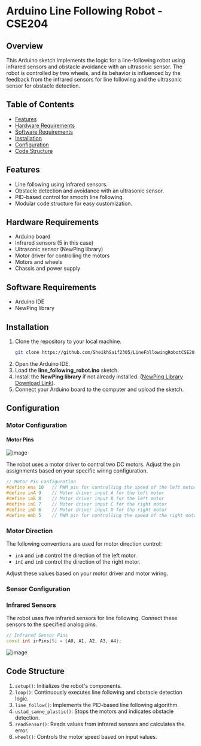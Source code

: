 # Arduino Line Following Robot - CSE204 

## Overview

This Arduino sketch implements the logic for a line-following robot using infrared sensors and obstacle avoidance with an ultrasonic sensor. The robot is controlled by two wheels, and its behavior is influenced by the feedback from the infrared sensors for line following and the ultrasonic sensor for obstacle detection.

## Table of Contents

- [Features](#features)
- [Hardware Requirements](#hardware-requirements)
- [Software Requirements](#software-requirements)
- [Installation](#installation)
- [Configuration](#configuration)
- [Code Structure](#code-structure)



## Features

- Line following using infrared sensors.
- Obstacle detection and avoidance with an ultrasonic sensor.
- PID-based control for smooth line following.
- Modular code structure for easy customization.

## Hardware Requirements

- Arduino board
- Infrared sensors (5 in this case)
- Ultrasonic sensor (NewPing library)
- Motor driver for controlling the motors
- Motors and wheels
- Chassis and power supply

## Software Requirements

- Arduino IDE
- NewPing library

## Installation

1. Clone the repository to your local machine.
   ```bash
   git clone https://github.com/SheikhSaif2305/LineFollowingRobotCSE204.git
2.  Open the Arduino IDE.
3.  Load the **line_following_robot.ino** sketch.
4.  Install the **NewPing library** if not already installed. ([NewPing Library Download Link](https://www.arduino.cc/reference/en/libraries/newping/)).
5.  Connect your Arduino board to the computer and upload the sketch.

## Configuration

### Motor Configuration

#### Motor Pins
![image](https://github.com/SheikhSaif2305/LineFollowingRobotCSE204/assets/85738916/2e81dd61-c2bf-4bed-ba77-2d8c4525b88b)


The robot uses a motor driver to control two DC motors. Adjust the pin assignments based on your specific wiring configuration.

```cpp
// Motor Pin Configuration
#define ena 10   // PWM pin for controlling the speed of the left motor
#define inA 9    // Motor driver input A for the left motor
#define inB 8    // Motor driver input B for the left motor
#define inC 7    // Motor driver input C for the right motor
#define inD 6    // Motor driver input D for the right motor
#define enb 5    // PWM pin for controlling the speed of the right motor
```

### Motor Direction

The following conventions are used for motor direction control:

- `inA` and `inB` control the direction of the left motor.
- `inC` and `inD` control the direction of the right motor.

Adjust these values based on your motor driver and motor wiring.

### Sensor Configuration

### Infrared Sensors

The robot uses five infrared sensors for line following. Connect these sensors to the specified analog pins.

```cpp
// Infrared Sensor Pins
const int irPins[5] = {A0, A1, A2, A3, A4};

```
![image](https://github.com/SheikhSaif2305/LineFollowingRobotCSE204/assets/85738916/0bf77913-5fa6-4d97-9b2f-5fddb78d1487)


## Code Structure

1. `setup()`: Initializes the robot's components.
2. `loop()`: Continuously executes line following and obstacle detection logic.
3. `line_follow()`: Implements the PID-based line following algorithm.
4. `ustad_samne_plastic()`: Stops the motors and indicates obstacle detection.
5. `readSensor()`: Reads values from infrared sensors and calculates the error.
6. `wheel()`: Controls the motor speed based on input values.



